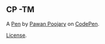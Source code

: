 CP -TM
------


A [Pen](https://codepen.io/Pawan_16/pen/bZqOzQ) by [Pawan Poojary](https://codepen.io/Pawan_16) on [CodePen](https://codepen.io).

[License](https://codepen.io/Pawan_16/pen/bZqOzQ/license).